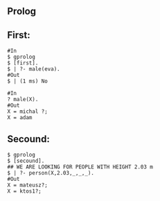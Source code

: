 ## Prolog

## First:
```
#In
$ gprolog
$ [first].
$ | ?- male(eva).
#Out
$ | (1 ms) No
```
```
#In
? male(X).
#Out
X = michal ?;
X = adam
```
## Secound:
```
$ gprolog
$ [secound].
## WE ARE LOOKING FOR PEOPLE WITH HEIGHT 2.03 m
$ | ?- person(X,2.03,_,_,_).
#Out
X = mateusz?;
X = ktos1?;
```
